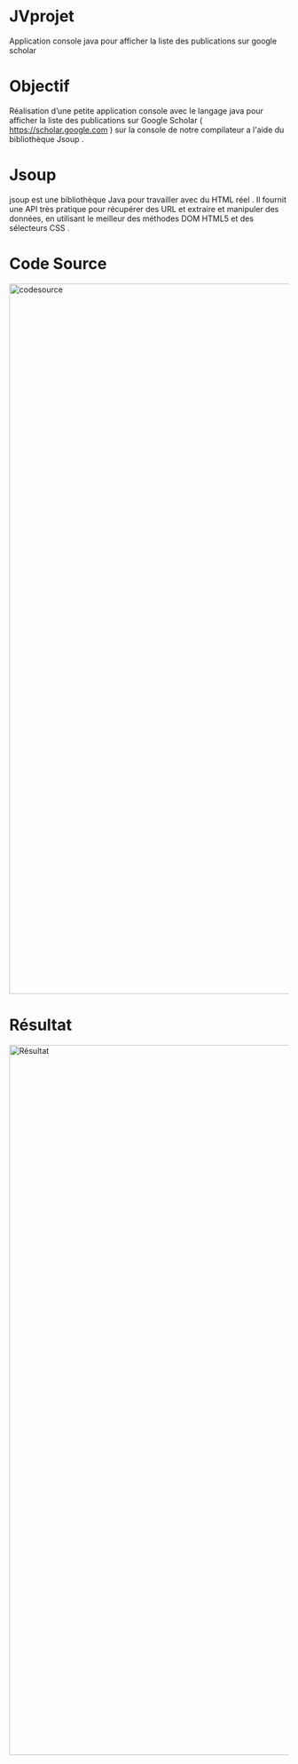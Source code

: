# JVprojet
Application console java pour afficher la liste des publications sur google scholar

# Objectif

Réalisation d’une petite application console avec le langage java pour afficher la liste des publications sur Google Scholar 
( https://scholar.google.com ) sur la console de notre compilateur a l'aide du bibliothèque Jsoup .


# Jsoup

jsoup est une bibliothèque Java pour travailler avec du HTML réel . Il fournit une API très pratique pour récupérer des URL et extraire et manipuler des données, 
en utilisant le meilleur des méthodes DOM HTML5  et des sélecteurs CSS .


# Code Source

<img width="1280" alt="codesource" src="https://user-images.githubusercontent.com/72217871/101993493-76865c80-3cbb-11eb-9f72-e0c894f94592.png">

# Résultat

<img width="1280" alt="Résultat" src="https://user-images.githubusercontent.com/72217871/101993581-0926fb80-3cbc-11eb-8df5-0f8e5ff541a0.png">
